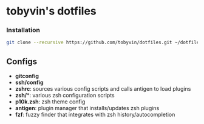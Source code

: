 # tobyvin's dotfiles

### Installation

```sh
git clone --recursive https://github.com/tobyvin/dotfiles.git ~/dotfiles && ~/dotfiles/install
```

## Configs

- **gitconfig**
- **ssh/config**
- **zshrc**: sources various config scripts and calls antigen to load plugins
- **zsh/***: various zsh configuration scripts
- **p10k.zsh**: zsh theme config 
- **antigen**: plugin manager that installs/updates zsh plugins
- **fzf**: fuzzy finder that integrates with zsh history/autocompletion
  